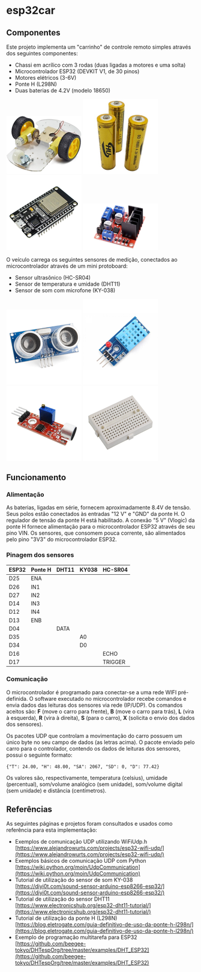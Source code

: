 # esp32car

## Componentes

Este projeto implementa um "carrinho" de controle remoto simples através dos seguintes componentes:

- Chassi em acrílico com 3 rodas (duas ligadas a motores e uma solta)
- Microcontrolador ESP32 (DEVKIT V1, de 30 pinos)
- Motores elétricos (3-6V)
- Ponte H (L298N)
- Duas baterias de 4.2V (modelo 18650)

<img src="https://raw.githubusercontent.com/lchiquitto/esp32car/main/doc/chassi.jpg" width="200"> <img src="https://raw.githubusercontent.com/lchiquitto/esp32car/main/doc/bateria.jpg" width="200"> <img src="https://raw.githubusercontent.com/lchiquitto/esp32car/main/doc/esp32.jpg" width="200"> <img src="https://raw.githubusercontent.com/lchiquitto/esp32car/main/doc/ponteh.jpg" width="200">

O veículo carrega os seguintes sensores de medição, conectados ao microcontrolador através de um mini protoboard:

- Sensor ultrasônico (HC-SR04)
- Sensor de temperatura e umidade (DHT11)
- Sensor de som com microfone (KY-038)

<img src="https://raw.githubusercontent.com/lchiquitto/esp32car/main/doc/hcsr04.jpg" width="200"> <img src="https://raw.githubusercontent.com/lchiquitto/esp32car/main/doc/dht11.jpg" width="200"> <img src="https://raw.githubusercontent.com/lchiquitto/esp32car/main/doc/ky038.jpg" width="200"> <img src="https://raw.githubusercontent.com/lchiquitto/esp32car/main/doc/protoboard.jpg" width="200">

## Funcionamento

### Alimentação

As baterias, ligadas em série, fornecem aproximadamente 8.4V de tensão. Seus polos estão conectados às entradas "12 V" e "GND" da ponte H. O regulador de tensão da ponte H está habilitado. A conexão "5 V" (Vlogic) da ponte H fornece alimentação para o microcontrolador ESP32 através de seu pino VIN. Os sensores, que consomem pouca corrente, são alimentados pelo pino "3V3" do microcontrolador ESP32.

### Pinagem dos sensores

| ESP32  | Ponte H | DHT11 | KY038 | HC-SR04 |
| ------ | ------- | ----- | ----- | ------- |
| D25    | ENA     |       |       |         |
| D26    | IN1     |       |       |         |
| D27    | IN2     |       |       |         |
| D14    | IN3     |       |       |         |
| D12    | IN4     |       |       |         |
| D13    | ENB     |       |       |         |
| D04    |         | DATA  |       |         |
| D35    |         |       | A0    |         |
| D34    |         |       | D0    |         |
| D16    |         |       |       | ECHO    |
| D17    |         |       |       | TRIGGER |

### Comunicação

O microcontrolador é programado para conectar-se a uma rede WIFI pré-definida. O software executado no microcontrolador recebe comandos e envia dados das leituras dos sensores via rede (IP/UDP). Os comandos aceitos são: **F** (move o carro para frente), **B** (move o carro para trás), **L** (vira à esquerda), **R** (vira à direita), **S** (para o carro), **X** (solicita o envio dos dados dos sensores).

Os pacotes UDP que controlam a movimentação do carro possuem um único byte no seu campo de dados (as letras acima). O pacote enviado pelo carro para o controlador, contendo os dados de leituras dos sensores, possui o seguinte formato:

```
{"T": 24.00, "H": 48.00, "SA": 2067, "SD": 0, "D": 77.42}
```

Os valores são, respectivamente, temperatura (celsius), umidade (percentual), som/volume analógico (sem unidade), som/volume digital (sem unidade) e distância (centímetros).


## Referências

As seguintes páginas e projetos foram consultados e usados como referência para esta implementação:

- Exemplos de comunicação UDP utilizando WiFiUdp.h [https://www.alejandrowurts.com/projects/esp32-wifi-udp/](https://www.alejandrowurts.com/projects/esp32-wifi-udp/)
- Exemplos básicos de comunicação UDP com Python [https://wiki.python.org/moin/UdpCommunication](https://wiki.python.org/moin/UdpCommunication)
- Tutorial de utilização do sensor de som KY-038 [https://diyi0t.com/sound-sensor-arduino-esp8266-esp32/](https://diyi0t.com/sound-sensor-arduino-esp8266-esp32/)
- Tutorial de utilização do sensor DHT11 [https://www.electronicshub.org/esp32-dht11-tutorial/](https://www.electronicshub.org/esp32-dht11-tutorial/)
- Tutorial de utilização da ponte H (L298N) [https://blog.eletrogate.com/guia-definitivo-de-uso-da-ponte-h-l298n/](https://blog.eletrogate.com/guia-definitivo-de-uso-da-ponte-h-l298n/)
- Exemplo de programação multitarefa para ESP32 [https://github.com/beegee-tokyo/DHTespOrg/tree/master/examples/DHT_ESP32](https://github.com/beegee-tokyo/DHTespOrg/tree/master/examples/DHT_ESP32)
